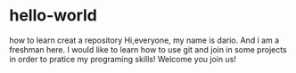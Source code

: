 # hello-world
how to learn creat a repository
Hi,everyone, my name is dario. And i am a freshman here. I would like to learn how to use git and join in some projects in order to pratice my programing skills! Welcome you join us!
